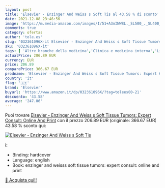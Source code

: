 ```yaml
---
layout: post
title: 'Elsevier - Enzinger And Weiss s Soft Tis al 43.58 % di sconto'
date: 2021-12-08 23:46:56
image: 'https://m.media-amazon.com/images/I/51+A3mINW8L._SL500_._SL400_.jpg'
comments: true
category: ofertas
author: 'tole.es'
slug: '032361096X-it Elsevier - Enzinger And Weiss s Soft Tissue Tumors: Expert...'
sku: '032361096X-it'
tags: [ 'Altre branche della medicina','Clinica e medicina interna','Libri','Malattie e disturbi','Medicina','Oncologia','Patologia','Scienze, tecnologia e medicina','elsevier', ]
actualPrice: 206.89 EUR
currency: EUR
price: 206.89
comparePrice: 366.67 EUR
prodname: 'Elsevier - Enzinger And Weiss s Soft Tissue Tumors: Expert Consult: Online And Print'
country: 'it'
flag: '🇮🇹'
brand: 'Elsevier'
buyurl: 'https://www.amazon.it/dp/032361096X/?tag=tolees00-21'
descuento: '43.58'
average: '247.06'
---
```


Puoi trovare [Elsevier - Enzinger And Weiss s Soft Tissue Tumors: Expert Consult: Online And Print](https://www.amazon.it/dp/032361096X/?tag=tolees00-21) con il prezzo 206.89 EUR (originale: 366.67 EUR) 43.58 % sconto qui:

[![Elsevier - Enzinger And Weiss s Soft Tis](https://m.media-amazon.com/images/I/51+A3mINW8L._SL500_._SL400_.jpg)](https://www.amazon.it/dp/032361096X/?tag=tolees00-21)

ℹ️:

- Binding: hardcover
- Language: english
- Book: enzinger and weisss soft tissue tumors: expert consult: online and print

[🛒 Acquista qui!!](https://www.amazon.it/dp/032361096X/?tag=tolees00-21)

